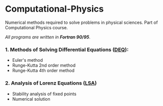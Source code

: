 # Computational-Physics

 Numerical methods required to solve problems in physical sciences. Part of Computational Physics course. 

 _All programs are written in **Fortran 90/95**_.

 ### 1. Methods of Solving Differential Equations ([DEQ](\DEQ)):
 - Euler's method 
 - Runge-Kutta 2nd order method
 - Runge-Kutta 4th order method

 ### 2. Analysis of Lorenz Equations ([LSA](\LSA))
 - Stability analysis of fixed points
 - Numerical solution